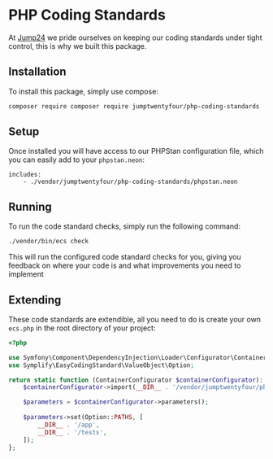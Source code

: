 # PHP Coding Standards

At [Jump24](https://jump24.co.uk/) we pride ourselves on keeping our coding standards under tight control, this is why we built this package.

## Installation

To install this package, simply use compose:

```bash
composer require composer require jumptwentyfour/php-coding-standards
```

## Setup

Once installed you will have access to our PHPStan configuration file, which you can easily add to your `phpstan.neon`:

```neon
includes:
    - ./vendor/jumptwentyfour/php-coding-standards/phpstan.neon
```

## Running

To run the code standard checks, simply run the following command:

```bash
./vendor/bin/ecs check
```
This will run the configured code standard checks for you, giving you feedback on where your code is and what improvements you need to implement

## Extending

These code standards are extendible, all you need to do is create your own `ecs.php` in the root directory of your project:

```php
<?php

use Symfony\Component\DependencyInjection\Loader\Configurator\ContainerConfigurator;
use Symplify\EasyCodingStandard\ValueObject\Option;

return static function (ContainerConfigurator $containerConfigurator): void {
    $containerConfigurator->import(__DIR__ . '/vendor/jumptwentyfour/php-coding-standards/ecs.php');

    $parameters = $containerConfigurator->parameters();
    
    $parameters->set(Option::PATHS, [
        __DIR__ . '/app',
        __DIR__ . '/tests',
    ]);
};
```

